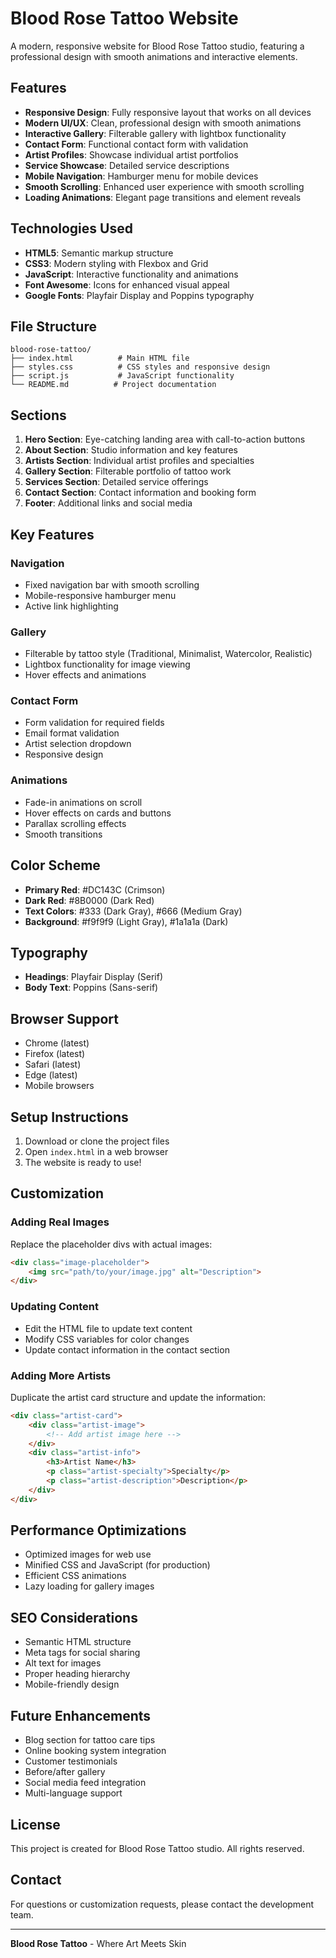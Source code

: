 # Blood Rose Tattoo Website

A modern, responsive website for Blood Rose Tattoo studio, featuring a professional design with smooth animations and interactive elements.

## Features

- **Responsive Design**: Fully responsive layout that works on all devices
- **Modern UI/UX**: Clean, professional design with smooth animations
- **Interactive Gallery**: Filterable gallery with lightbox functionality
- **Contact Form**: Functional contact form with validation
- **Artist Profiles**: Showcase individual artist portfolios
- **Service Showcase**: Detailed service descriptions
- **Mobile Navigation**: Hamburger menu for mobile devices
- **Smooth Scrolling**: Enhanced user experience with smooth scrolling
- **Loading Animations**: Elegant page transitions and element reveals

## Technologies Used

- **HTML5**: Semantic markup structure
- **CSS3**: Modern styling with Flexbox and Grid
- **JavaScript**: Interactive functionality and animations
- **Font Awesome**: Icons for enhanced visual appeal
- **Google Fonts**: Playfair Display and Poppins typography

## File Structure

```
blood-rose-tattoo/
├── index.html          # Main HTML file
├── styles.css          # CSS styles and responsive design
├── script.js           # JavaScript functionality
└── README.md          # Project documentation
```

## Sections

1. **Hero Section**: Eye-catching landing area with call-to-action buttons
2. **About Section**: Studio information and key features
3. **Artists Section**: Individual artist profiles and specialties
4. **Gallery Section**: Filterable portfolio of tattoo work
5. **Services Section**: Detailed service offerings
6. **Contact Section**: Contact information and booking form
7. **Footer**: Additional links and social media

## Key Features

### Navigation
- Fixed navigation bar with smooth scrolling
- Mobile-responsive hamburger menu
- Active link highlighting

### Gallery
- Filterable by tattoo style (Traditional, Minimalist, Watercolor, Realistic)
- Lightbox functionality for image viewing
- Hover effects and animations

### Contact Form
- Form validation for required fields
- Email format validation
- Artist selection dropdown
- Responsive design

### Animations
- Fade-in animations on scroll
- Hover effects on cards and buttons
- Parallax scrolling effects
- Smooth transitions

## Color Scheme

- **Primary Red**: #DC143C (Crimson)
- **Dark Red**: #8B0000 (Dark Red)
- **Text Colors**: #333 (Dark Gray), #666 (Medium Gray)
- **Background**: #f9f9f9 (Light Gray), #1a1a1a (Dark)

## Typography

- **Headings**: Playfair Display (Serif)
- **Body Text**: Poppins (Sans-serif)

## Browser Support

- Chrome (latest)
- Firefox (latest)
- Safari (latest)
- Edge (latest)
- Mobile browsers

## Setup Instructions

1. Download or clone the project files
2. Open `index.html` in a web browser
3. The website is ready to use!

## Customization

### Adding Real Images
Replace the placeholder divs with actual images:
```html
<div class="image-placeholder">
    <img src="path/to/your/image.jpg" alt="Description">
</div>
```

### Updating Content
- Edit the HTML file to update text content
- Modify CSS variables for color changes
- Update contact information in the contact section

### Adding More Artists
Duplicate the artist card structure and update the information:
```html
<div class="artist-card">
    <div class="artist-image">
        <!-- Add artist image here -->
    </div>
    <div class="artist-info">
        <h3>Artist Name</h3>
        <p class="artist-specialty">Specialty</p>
        <p class="artist-description">Description</p>
    </div>
</div>
```

## Performance Optimizations

- Optimized images for web use
- Minified CSS and JavaScript (for production)
- Efficient CSS animations
- Lazy loading for gallery images

## SEO Considerations

- Semantic HTML structure
- Meta tags for social sharing
- Alt text for images
- Proper heading hierarchy
- Mobile-friendly design

## Future Enhancements

- Blog section for tattoo care tips
- Online booking system integration
- Customer testimonials
- Before/after gallery
- Social media feed integration
- Multi-language support

## License

This project is created for Blood Rose Tattoo studio. All rights reserved.

## Contact

For questions or customization requests, please contact the development team.

---

**Blood Rose Tattoo** - Where Art Meets Skin 